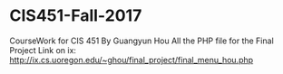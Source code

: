 # CIS451-Fall-2017
CourseWork for CIS 451 By Guangyun Hou
All the PHP file for the Final Project
Link on ix: http://ix.cs.uoregon.edu/~ghou/final_project/final_menu_hou.php 
